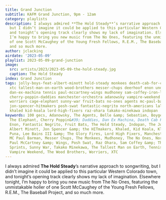 ```yaml
---
title: Grand Junction
subtitle: KAFM Grand Junction, 9pm - 12am
category: playlists
description: I always admired **The Hold Steady**’s narrative approach to songwriting,
  but I didn’t imagine it could be applied to this particular Western Colorado town,
  and tonight’s opening track clearly shows my lack of imagination. Elsewhere tonight,
  I’m happy to bring you new music from The No Ones, featuring the unmistakable holler
  of one Scott McCaughey of the Young Fresh Fellows, R.E.M., The Baseball Project,
  and so much more.
author: jclacking
airdate: '2023-05-09'
playlist: 2023-05-09-grand-junction
image:
  src: artists/2023/2023-05-09-the-hold-steady.jpg
  caption: The Hold Steady
index: Grand Junction
tags: jolly-boys-feat-albert-minott hold-steady monkees death-cab-for-cutie boygenius
  xtc tallest-man-on-earth wood-brothers messer-chups deerhoof enon undertones 100-gecs
  dan-ex-machina tennis paul-mccartney-wings mudhoney sam-coffey-iron-lungs lee-bains-iii-glory-fires
  cherry-poppin-daddies manchester-orchestra adanowsky vampire-weekend belle-sebastian
  worriers cage-elephant sunny-war fruit-bats no-ones agents mc-paul-barman sprints
  jon-spencer-hitmakers posh-swat fantastic-negrito north-americans lali-puna klint
  khaled kid-koala lord-high-fixers raz-ohara takako-minekawa indopan
keywords: 100 gecs, Adanowsky, The Agents, Belle &amp; Sebastian, Boygenius, Cage
  The Elephant, Cherry Poppin&#39; Daddies, Dan Ex Machina, Death Cab For Cutie, Deerhoof,
  Enon, Fantastic Negrito, Fruit Bats, The Hold Steady, Indopan, The Jolly Boys feat.
  Albert Minott, Jon Spencer &amp; the HITmakers, Khaled, Kid Koala, Klint , Lali
  Puna, Lee Bains III &amp; The Glory Fires, Lord High Fixers, Manchester Orchestra,
  MC Paul Barman, Messer Chups, The Monkees, Mudhoney, The No Ones, North Americans,
  Paul McCartney &amp; Wings, Posh Swat, Raz Ohara, Sam Coffey &amp; The Iron Lungs,
  Sprints, Sunny War, Takako Minekawa, The Tallest Man on Earth, Tennis, The Undertones,
  Vampire Weekend, The Wood Brothers, Worriers, XTC
---
```

I always admired **The Hold Steady**’s narrative approach to songwriting, but I didn’t imagine it could be applied to this particular Western Colorado town, and tonight’s opening track clearly shows my lack of imagination. Elsewhere tonight, I’m happy to bring you new music from The No Ones, featuring the unmistakable holler of one Scott McCaughey of the Young Fresh Fellows, R.E.M., The Baseball Project, and so much more.
